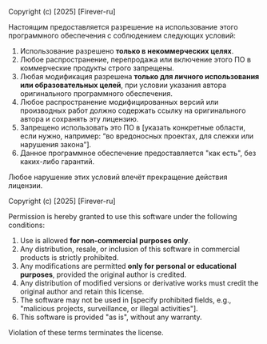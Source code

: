 Copyright (c) [2025] [Firever-ru]

Настоящим предоставляется разрешение на использование этого программного обеспечения с соблюдением следующих условий:

1. Использование разрешено **только в некоммерческих целях**.
2. Любое распространение, перепродажа или включение этого ПО в коммерческие продукты строго запрещены.
3. Любая модификация разрешена **только для личного использования или образовательных целей**, при условии указания автора оригинального программного обеспечения.
4. Любое распространение модифицированных версий или производных работ должно содержать ссылку на оригинального автора и сохранять эту лицензию.
5. Запрещено использовать это ПО в [указать конкретные области, если нужно, например: “во вредоносных проектах, для слежки или нарушения закона”].
6. Данное программное обеспечение предоставляется "как есть", без каких-либо гарантий.

Любое нарушение этих условий влечёт прекращение действия лицензии.

Copyright (c) [2025] [Firever-ru]

Permission is hereby granted to use this software under the following conditions:

1. Use is allowed **for non-commercial purposes only**.
2. Any distribution, resale, or inclusion of this software in commercial products is strictly prohibited.
3. Any modifications are permitted **only for personal or educational purposes**, provided the original author is credited.
4. Any distribution of modified versions or derivative works must credit the original author and retain this license.
5. The software may not be used in [specify prohibited fields, e.g., "malicious projects, surveillance, or illegal activities"].
6. This software is provided "as is", without any warranty.

Violation of these terms terminates the license.
